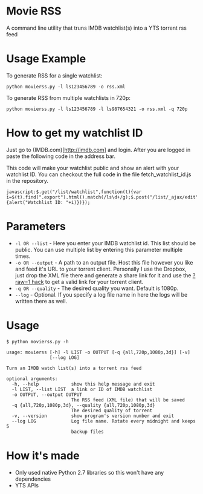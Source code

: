# Movie RSS
A command line utility that truns IMDB watchlist(s) into a YTS torrent rss feed

# Usage Example
To generate RSS for a single watchlist:
```
python movierss.py -l ls123456789 -o rss.xml
```
To generate RSS from multiple watchlists in 720p:
```
python movierss.py -l ls123456789 -l ls987654321 -o rss.xml -q 720p
```

# How to get my watchlist ID
Just go to (IMDB.com)[http://imdb.com] and login. After you are logged in paste the following code in the address bar.

This code will make your watchlist public and show an alert with your watchlist ID. You can checkout the full code in the file fetch_watchlist_id.js in the repository.

```
javascript:$.get("/list/watchlist",function(t){var i=$(t).find(".export").html().match(/ls\d+/g);$.post("/list/_ajax/edit","public=YES&action=privacy&list_id="+i).done(function(){alert("Watchlist ID: "+i)})});
```

# Parameters
* `-l OR --list` - Here you enter your IMDB watchlist id. This list should be public. You can use multiple list by entering this parameter multiple times.
* `-o OR --output` - A path to an output file. Host this file however you like and feed it's URL to your torrent client. Personally I use the Dropbox, just drop the XML file there and generate a share link for it and use the [?raw=1 hack](https://www.dropbox.com/en/help/201) to get a valid link for your torrent client.
* `-q OR --quality` - The desired quality you want. Default is 1080p.
* `--log` - Optional. If you specify a log file name in here the logs will be written there as well.

# Usage
```
$ python movierss.py -h

usage: movierss [-h] -l LIST -o OUTPUT [-q {all,720p,1080p,3d}] [-v]
                [--log LOG]

Turn an IMDB watch list(s) into a torrent rss feed

optional arguments:
  -h, --help            show this help message and exit
  -l LIST, --list LIST  a link or ID of IMDB watchlist
  -o OUTPUT, --output OUTPUT
                        The RSS feed (XML file) that will be saved
  -q {all,720p,1080p,3d}, --quality {all,720p,1080p,3d}
                        The desired quality of torrent
  -v, --version         show program's version number and exit
  --log LOG             Log file name. Rotate every midnight and keeps 5
                        backup files
```

# How it's made
* Only used native Python 2.7 libraries so this won't have any dependencies
* YTS APIs
